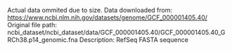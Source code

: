 Actual data ommited due to size.
Data downloaded from: https://www.ncbi.nlm.nih.gov/datasets/genome/GCF_000001405.40/
Original file path: ncbi_dataset/ncbi_dataset/data/GCF_000001405.40/GCF_000001405.40_GRCh38.p14_genomic.fna
Description: RefSeq FASTA sequence
